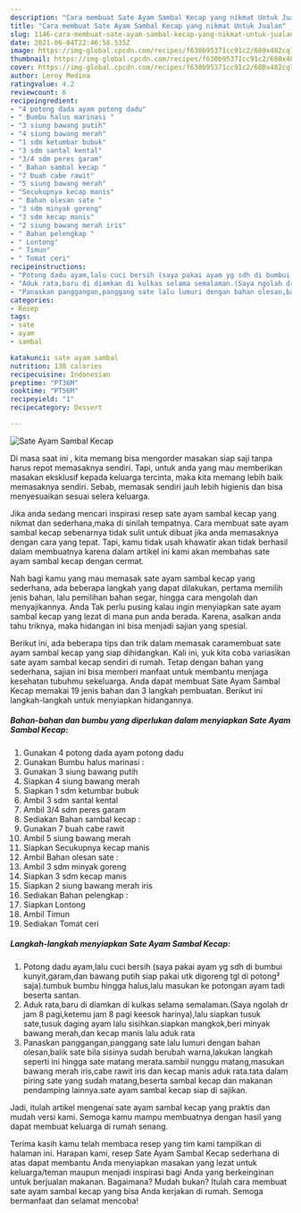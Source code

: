 ```yaml
---
description: "Cara membuat Sate Ayam Sambal Kecap yang nikmat Untuk Jualan"
title: "Cara membuat Sate Ayam Sambal Kecap yang nikmat Untuk Jualan"
slug: 1146-cara-membuat-sate-ayam-sambal-kecap-yang-nikmat-untuk-jualan
date: 2021-06-04T22:46:58.535Z
image: https://img-global.cpcdn.com/recipes/f630b95371cc91c2/680x482cq70/sate-ayam-sambal-kecap-foto-resep-utama.jpg
thumbnail: https://img-global.cpcdn.com/recipes/f630b95371cc91c2/680x482cq70/sate-ayam-sambal-kecap-foto-resep-utama.jpg
cover: https://img-global.cpcdn.com/recipes/f630b95371cc91c2/680x482cq70/sate-ayam-sambal-kecap-foto-resep-utama.jpg
author: Leroy Medina
ratingvalue: 4.2
reviewcount: 6
recipeingredient:
- "4 potong dada ayam potong dadu"
- " Bumbu halus marinasi "
- "3 siung bawang putih"
- "4 siung bawang merah"
- "1 sdm ketumbar bubuk"
- "3 sdm santal kental"
- "3/4 sdm peres garam"
- " Bahan sambal kecap "
- "7 buah cabe rawit"
- "5 siung bawang merah"
- "Secukupnya kecap manis"
- " Bahan olesan sate "
- "3 sdm minyak goreng"
- "3 sdm kecap manis"
- "2 siung bawang merah iris"
- " Bahan pelengkap "
- " Lontong"
- " Timun"
- " Tomat ceri"
recipeinstructions:
- "Potong dadu ayam,lalu cuci bersih (saya pakai ayam yg sdh di bumbui kunyit,garam,dan bawang putih siap pakai utk digoreng tgl di potong² saja).tumbuk bumbu hingga halus,lalu masukan ke potongan ayam tadi beserta santan."
- "Aduk rata,baru di diamkan di kulkas selama semalaman.(Saya ngolah dr jam 8 pagi,ketemu jam 8 pagi keesok harinya),lalu siapkan tusuk sate,tusuk daging ayam lalu sisihkan.siapkan mangkok,beri minyak bawang merah,dan kecap manis lalu aduk rata"
- "Panaskan panggangan,panggang sate lalu lumuri dengan bahan olesan,balik sate bila sisinya sudah berubah warna,lakukan langkah seperti ini hingga sate matang merata.sambil nunggu matang,masukan bawang merah iris,cabe rawit iris dan kecap manis aduk rata.tata dalam piring sate yang sudah matang,beserta sambal kecap dan makanan pendamping lainnya.sate ayam sambal kecap siap di sajikan."
categories:
- Resep
tags:
- sate
- ayam
- sambal

katakunci: sate ayam sambal 
nutrition: 138 calories
recipecuisine: Indonesian
preptime: "PT36M"
cooktime: "PT56M"
recipeyield: "1"
recipecategory: Dessert

---
```



![Sate Ayam Sambal Kecap](https://img-global.cpcdn.com/recipes/f630b95371cc91c2/680x482cq70/sate-ayam-sambal-kecap-foto-resep-utama.jpg)

Di masa  saat ini , kita memang bisa mengorder masakan siap saji tanpa harus repot memasaknya sendiri. Tapi, untuk anda yang mau memberikan masakan eksklusif kepada keluarga tercinta, maka kita memang lebih baik memasaknya sendiri. Sebab, memasak sendiri jauh lebih higienis dan bisa menyesuaikan sesuai selera keluarga.

Jika anda sedang mencari inspirasi resep sate ayam sambal kecap yang nikmat dan sederhana,maka di sinilah tempatnya. Cara membuat sate ayam sambal kecap  sebenarnya tidak sulit untuk dibuat jika anda memasaknya dengan cara yang tepat. Tapi, kamu tidak usah khawatir akan tidak berhasil dalam membuatnya 
karena dalam artikel ini kami akan membahas sate ayam sambal kecap dengan cermat.  



Nah bagi kamu yang mau memasak sate ayam sambal kecap yang sederhana, ada beberapa langkah yang dapat dilakukan, pertama memilih jenis bahan, lalu pemilihan bahan segar, hingga cara mengolah dan menyajikannya. Anda Tak perlu pusing kalau ingin menyiapkan sate ayam sambal kecap yang lezat di mana pun anda berada. Karena, asalkan anda  tahu triknya, maka hidangan ini bisa menjadi sajian yang spesial.

Berikut ini, ada beberapa tips dan trik dalam memasak caramembuat sate ayam sambal kecap yang siap dihidangkan. Kali ini, yuk kita coba variasikan sate ayam sambal kecap sendiri di rumah. Tetap dengan bahan yang sederhana, sajian ini bisa memberi manfaat untuk membantu menjaga kesehatan tubuhmu sekeluarga. Anda dapat membuat Sate Ayam Sambal Kecap memakai 19 jenis bahan dan 3 langkah pembuatan. Berikut ini langkah-langkah untuk menyiapkan hidangannya.

<!--inarticleads1-->

##### Bahan-bahan dan bumbu yang diperlukan dalam menyiapkan Sate Ayam Sambal Kecap:

1. Gunakan 4 potong dada ayam potong dadu
1. Gunakan  Bumbu halus marinasi :
1. Gunakan 3 siung bawang putih
1. Siapkan 4 siung bawang merah
1. Siapkan 1 sdm ketumbar bubuk
1. Ambil 3 sdm santal kental
1. Ambil 3/4 sdm peres garam
1. Sediakan  Bahan sambal kecap :
1. Gunakan 7 buah cabe rawit
1. Ambil 5 siung bawang merah
1. Siapkan Secukupnya kecap manis
1. Ambil  Bahan olesan sate :
1. Ambil 3 sdm minyak goreng
1. Siapkan 3 sdm kecap manis
1. Siapkan 2 siung bawang merah iris
1. Sediakan  Bahan pelengkap :
1. Siapkan  Lontong
1. Ambil  Timun
1. Sediakan  Tomat ceri




<!--inarticleads2-->

##### Langkah-langkah menyiapkan Sate Ayam Sambal Kecap:

1. Potong dadu ayam,lalu cuci bersih (saya pakai ayam yg sdh di bumbui kunyit,garam,dan bawang putih siap pakai utk digoreng tgl di potong² saja).tumbuk bumbu hingga halus,lalu masukan ke potongan ayam tadi beserta santan.
1. Aduk rata,baru di diamkan di kulkas selama semalaman.(Saya ngolah dr jam 8 pagi,ketemu jam 8 pagi keesok harinya),lalu siapkan tusuk sate,tusuk daging ayam lalu sisihkan.siapkan mangkok,beri minyak bawang merah,dan kecap manis lalu aduk rata
1. Panaskan panggangan,panggang sate lalu lumuri dengan bahan olesan,balik sate bila sisinya sudah berubah warna,lakukan langkah seperti ini hingga sate matang merata.sambil nunggu matang,masukan bawang merah iris,cabe rawit iris dan kecap manis aduk rata.tata dalam piring sate yang sudah matang,beserta sambal kecap dan makanan pendamping lainnya.sate ayam sambal kecap siap di sajikan.




Jadi, itulah artikel mengenai  sate ayam sambal kecap  yang praktis dan mudah versi kami. Semoga kamu mampu membuatnya dengan hasil yang dapat membuat keluarga di rumah senang. 

Terima kasih kamu telah membaca resep yang tim kami tampilkan di halaman ini. Harapan kami, resep  Sate Ayam Sambal Kecap sederhana di atas dapat membantu Anda menyiapkan masakan yang lezat untuk keluarga/teman maupun menjadi inspirasi bagi Anda yang berkeinginan untuk berjualan makanan. Bagaimana? Mudah bukan? Itulah cara membuat sate ayam sambal kecap yang bisa Anda kerjakan di rumah. Semoga bermanfaat dan selamat mencoba!

